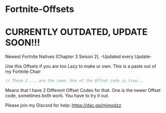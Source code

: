 # Fortnite-Offsets
# CURRENTLY OUTDATED, UPDATE SOON!!! 
Newest Fortnite Natives (Chapter 3 Seison 2), -Updated every Update-

Use this Offsets if you are too Lazy to make ur own.
This is a paste out of my Fortnite Chair


```cpp
// These 2 ... are the same. One of the Offset code is true...
```
Means that I have 2 Different Offset Codes for that. One is the newer Offset code, sometimes both work. You have to try it out.

Please join my Discord for help: https://dsc.gg/mjmodzz

